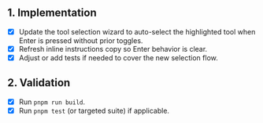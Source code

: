 ## 1. Implementation
- [x] Update the tool selection wizard to auto-select the highlighted tool when Enter is pressed without prior toggles.
- [x] Refresh inline instructions copy so Enter behavior is clear.
- [x] Adjust or add tests if needed to cover the new selection flow.

## 2. Validation
- [x] Run `pnpm run build`.
- [x] Run `pnpm test` (or targeted suite) if applicable.
